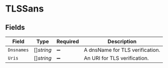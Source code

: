 # TLSSans


## Fields

| Field                           | Type                            | Required                        | Description                     |
| ------------------------------- | ------------------------------- | ------------------------------- | ------------------------------- |
| `Dnsnames`                      | []*string*                      | :heavy_minus_sign:              | A dnsName for TLS verification. |
| `Uris`                          | []*string*                      | :heavy_minus_sign:              | An URI for TLS verification.    |